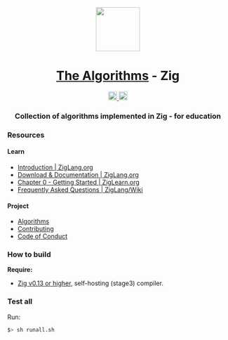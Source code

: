 <div align="center">
<!-- Title: -->
<a href="https://ziglang.org/"><img src="https://ziglang.org/img/zig-logo-dynamic.svg" width="100" height="100"></a>

<h1><a href="https://github.com/TheAlgorithms/">The Algorithms</a> - Zig</h1>

<!-- Labels: -->
<a href="https://github.com/TheAlgorithms/Zig/actions/workflows/CI.yml">
  <img src="https://github.com/TheAlgorithms/Zig/actions/workflows/CI.yml/badge.svg" height="20" alt="Build workflow">
</a>
<a href="https://the-algorithms.com/discord">
  <img src="https://img.shields.io/discord/808045925556682782.svg?logo=discord&colorB=00d37d" height="20" alt="Discord community">
</a>

<!-- Short description: -->
  <h3>Collection of algorithms implemented in Zig - for education</h3>
</div>

### Resources

#### Learn

 * [Introduction | ZigLang.org](https://ziglang.org/learn/#introduction)
 * [Download & Documentation | ZigLang.org](https://ziglang.org/download)
 * [Chapter 0 - Getting Started | ZigLearn.org](https://ziglearn.org/)
 * [Frequently Asked Questions | ZigLang/Wiki](https://github.com/ziglang/zig/wiki/FAQ)

 #### Project
 
 * [Algorithms](DIRECTORY.md)
 * [Contributing](CONTRIBUTING.md)
 * [Code of Conduct](CODE_OF_CONDUCT.md)
 

### How to build

**Require:**
- [Zig v0.13 or higher](https://ziglang.org/download), self-hosting (stage3) compiler.

### Test all

Run:

```bash
$> sh runall.sh
```
